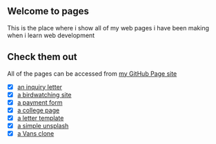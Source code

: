 ## Welcome to pages

This is the place where i show all of my web pages i have been making when i learn web development

## Check them out

All of the pages can be accessed from [my GitHub Page site](https://giahuy2201.github.io/pages/)

- [x] [an inquiry letter](https://giahuy2201.github.io/pages/a-letter)
- [x] [a birdwatching site](https://giahuy2201.github.io/pages/birdwatching)
- [x] [a payment form](https://giahuy2201.github.io/pages/payform)
- [x] [a college page](https://giahuy2201.github.io/pages/college-page)
- [x] [a letter template](https://giahuy2201.github.io/pages/letter-template)
- [x] [a simple unsplash](https://giahuy2201.github.io/pages/upsplash)
- [x] [a Vans clone](https://giahuy2201.github.io/pages/vamz)